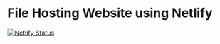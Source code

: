 # File Hosting Website using Netlify
[![Netlify Status](https://api.netlify.com/api/v1/badges/bd080392-54a6-4e7d-bad9-402eea44ec78/deploy-status)](https://app.netlify.com/sites/arkalim-files/deploys)